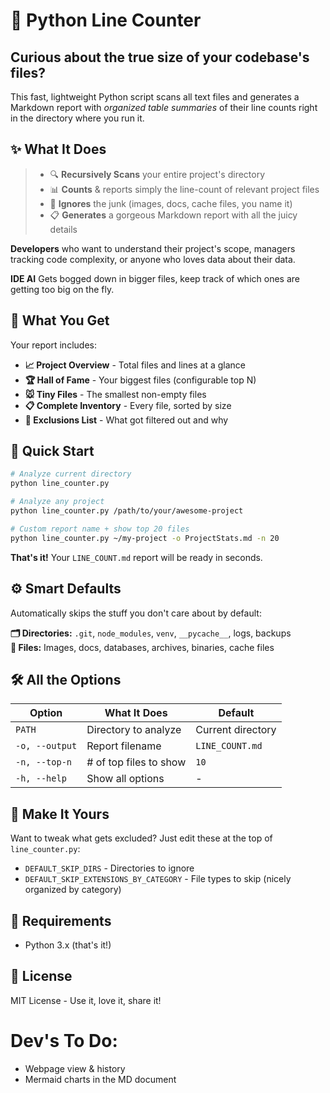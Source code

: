 # 📏 Python Line Counter

## **Curious about the true size of your codebase's files?**
This fast, lightweight Python script scans all text files and generates a Markdown report with *organized table summaries* of their line counts right in the directory where you run it.

## ✨ What It Does

> - 🔍 **Recursively Scans** your entire project's directory
> - 📊 **Counts** & reports simply the line-count of relevant project files
> - 🎯 **Ignores** the junk (images, docs, cache files, you name it)
> - 📋 **Generates** a gorgeous Markdown report with all the juicy details

**Developers** who want to understand their project's scope, managers tracking code complexity, or anyone who loves data about their data.

**IDE AI** Gets bogged down in bigger files, keep track of which ones are getting too big on the fly.

## 🎁 What You Get

Your report includes:

- **📈 Project Overview** - Total files and lines at a glance
- **🏆 Hall of Fame** - Your biggest files (configurable top N)
- **🐭 Tiny Files** - The smallest non-empty files  
- **📋 Complete Inventory** - Every file, sorted by size
- **🚫 Exclusions List** - What got filtered out and why


## 🚀 Quick Start

```bash
# Analyze current directory
python line_counter.py

# Analyze any project
python line_counter.py /path/to/your/awesome-project

# Custom report name + show top 20 files
python line_counter.py ~/my-project -o ProjectStats.md -n 20
```

**That's it!** Your `LINE_COUNT.md` report will be ready in seconds.

## ⚙️ Smart Defaults

Automatically skips the stuff you don't care about by default:

**🗂️ Directories:** `.git`, `node_modules`, `venv`, `__pycache__`, logs, backups  
**📁 Files:** Images, docs, databases, archives, binaries, cache files

## 🛠️ All the Options

| Option | What It Does | Default |
|--------|-------------|---------|
| `PATH` | Directory to analyze | Current directory |
| `-o, --output` | Report filename | `LINE_COUNT.md` |
| `-n, --top-n` | # of top files to show | `10` |
| `-h, --help` | Show all options | - |

## 🎨 Make It Yours

Want to tweak what gets excluded? Just edit these at the top of `line_counter.py`:

- `DEFAULT_SKIP_DIRS` - Directories to ignore
- `DEFAULT_SKIP_EXTENSIONS_BY_CATEGORY` - File types to skip (nicely organized by category)

## 🔧 Requirements

- Python 3.x (that's it!)

## 📝 License

MIT License - Use it, love it, share it! 


# Dev's To Do: 
- Webpage view & history
- Mermaid charts in the MD document